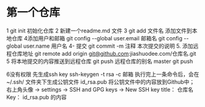 # 第一个仓库
1 git init 初始化仓库
2 新建一个readme.md  文件
3 git add 文件名 添加文件到本地仓库
 4添加用户和邮箱
git config --global user.email  邮箱名
git config --global user.name 用户名
4- 提交
 git commit -m 注释    本次提交的说明
 5. 添加远程仓库地址
git remote add origin git@github.com:jiashuodee.com/仓库名.git
 5 将本地提交的内容推送到远程仓库
git push 远程仓库的别名 master
git push

6没有权限  先生成ssh key
ssh-keygen -t rsa -c 邮箱
执行完上一条命令后，会在~/.ssh/ 文件夹下生成公钥文件 id_rsa.pub
将公钥文件中的内容放到Github中；
 右上角头像 -> settings -> SSH and GPG keys -> New SSH key
	title： 仓库名
	Key： id_rsa.pub 的内容
```s